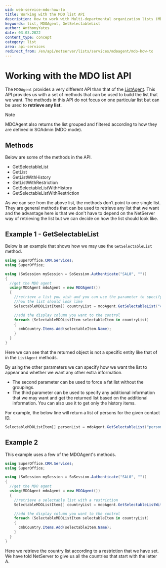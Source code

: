 ```yaml
---
uid: web-service-mdo-how-to
title: Working with the MDO list API
description: How to work with Multi-departmental organization lists (MDO) APIs
keywords: list, MDOAgent, GetSelectableList
author: AnthonyYates
date: 03.03.2022
content_type: concept
category: list
area: api-services
redirect_from: /en/api/netserver/lists/services/mdoagent/mdo-how-to
---
```


# Working with the MDO list API

The `MDOAgent` provides a very different API than that of the [ListAgent][1]. This API provides us with a set of methods that can be used to build the list that we want. The methods in this API do not focus on one particular list but can be used to **retrieve any list**.

> [!NOTE]
> MDOAgent also returns the list grouped and filtered according to how they are defined in SOAdmin (MDO mode).

## Methods

Below are some of the methods in the API.

* GetSelectableList
* GetList
* GetListWithHistory
* GetListWithRestriction
* GetSelectableListWithHistory
* GetSelectableListWithRestriction

As we can see from the above list, the methods don’t point to one single list. They are general methods that can be used to retrieve any list that we want and the advantage here is that we don't have to depend on the NetServer way of retrieving the list but we can decide on how the list should look like.

## Example 1 - GetSelectableList

Below is an example that shows how we may use the `GetSelectableList` method.

```csharp
using SuperOffice.CRM.Services;
using SuperOffice;

using (SoSession mySession = SoSession.Authenticate("SAL0", ""))
{
  //get the MDO agent
  using(MDOAgent mdoAgent = new MDOAgent())
  {
    //retrieve a list you wish and you can use the parameter to specify
    //how the list should look like
    SelectableMDOListItem[] countryList = mdoAgent.GetSelectableList("country", false, "", false);

    //add the display column you want to the control
    foreach (SelectableMDOListItem selectableItem in countryList)
    {
      cmbCountry.Items.Add(selectableItem.Name);
    }
  }
}
```

Here we can see that the returned object is not a specific entity like that of in the `ListAgent` methods.

By using the other parameters we can specify how we want the list to appear and whether we want any other extra information.

* The second parameter can be used to force a fat list without the groupings.
* The third parameter can be used to specify any additional information that we may want and get the returned list based on the additional information. You can also use it to get only the history items.

For example, the below line will return a list of persons for the given contact ID.

```csharp
SelectableMDOListItem[] personList = mdoAgent.GetSelectableList("person", false, "contact_id=4" , false);
```

## Example 2

This example uses a few of the MDOAgent's methods.

```csharp
using SuperOffice.CRM.Services;
using SuperOffice;

using (SoSession mySession = SoSession.Authenticate("SAL0", ""))
{
  //get the MDO agent
  using(MDOAgent mdoAgent = new MDOAgent())
  {
    //retrieve a selectable list with a restriction
    SelectableMDOListItem[] countryList = mdoAgent.GetSelectableListWithRestriction("country", "", "A");

    //add the display column you want to the control
    foreach (SelectableMDOListItem selectableItem in countryList)
    {
      cmbCountry.Items.Add(selectableItem.Name);
    }
  }
}
```

Here we retrieve the country list according to a restriction that we have set. We have told NetServer to give us all the countries that start with the letter A.

<!-- Referenced links -->
[1]: ../listagent/index.md
